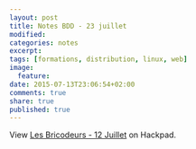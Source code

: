 ```yaml
---
layout: post
title: Notes BDD - 23 juillet
modified:
categories: notes
excerpt:
tags: [formations, distribution, linux, web]
image:
  feature:
date: 2015-07-13T23:06:54+02:00
comments: true
share: true
published: true
---
```

<script src="https://lesgeeksdudimanche.hackpad.com/SjfjAB8tJAJ.js?format=html-notitle"></script><noscript><div>View <a href="https://lesgeeksdudimanche.hackpad.com/SjfjAB8tJAJ">Les Bricodeurs - 12 Juillet</a> on Hackpad.</div></noscript>
